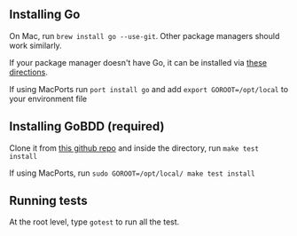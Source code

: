 ## Installing Go

On Mac, run `brew install go --use-git`. Other package managers should work similarly.

If your package manager doesn't have Go, it can be installed via [these directions](http://golang.org/doc/install.html).

If using MacPorts run `port install go` and add `export GOROOT=/opt/local` to your environment file

## Installing GoBDD (required)

Clone it from [this github repo](https://github.com/sdegutis/gobdd) and inside the directory, run `make test install`

If using MacPorts, run `sudo GOROOT=/opt/local/ make test install`

## Running tests

At the root level, type `gotest` to run all the test.

